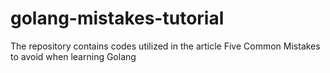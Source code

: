 # golang-mistakes-tutorial

The repository contains codes utilized in the article Five Common Mistakes to avoid when learning Golang
